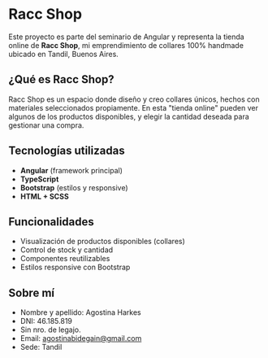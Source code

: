 # Racc Shop 

Este proyecto es parte del seminario de Angular y representa la tienda online de **Racc Shop**, mi emprendimiento de collares 100% handmade ubicado en Tandil, Buenos Aires.

## ¿Qué es Racc Shop?

Racc Shop es un espacio donde diseño y creo collares únicos, hechos con materiales seleccionados propiamente. En esta "tienda online" pueden ver algunos de los productos disponibles, y elegir la cantidad deseada para gestionar una compra.

## Tecnologías utilizadas

- **Angular** (framework principal)
- **TypeScript**
- **Bootstrap** (estilos y responsive)
- **HTML + SCSS**

## Funcionalidades

- Visualización de productos disponibles (collares)
- Control de stock y cantidad
- Componentes reutilizables
- Estilos responsive con Bootstrap


## Sobre mí

- Nombre y apellido: Agostina Harkes
- DNI: 46.185.819
- Sin nro. de legajo.
- Email: agostinabidegain@gmail.com
- Sede: Tandil


